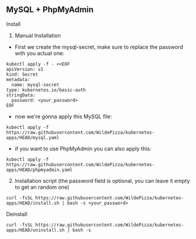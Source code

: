 MySQL + PhpMyAdmin
---------
Install

1. Manual Installation
 - First we create the mysql-secret, make sure to replace the password with you actual one:
```
kubectl apply -f - <<EOF
apiVersion: v1
kind: Secret
metadata:
  name: mysql-secret
type: kubernetes.io/basic-auth
stringData:
  password: <your_password>
EOF
```
 - now we're gonna apply this MySQL file:
```
kubectl apply -f https://raw.githubusercontent.com/WildePizza/kubernetes-apps/HEAD/mysql.yaml
```
 - if you want to use PhpMyAdmin you can also apply this:
```
kubectl apply -f https://raw.githubusercontent.com/WildePizza/kubernetes-apps/HEAD/phpmyadmin.yaml
```
2. Installation script (the password field is optional, you can leave it empty to get an random one)
```
curl -fsSL https://raw.githubusercontent.com/WildePizza/kubernetes-apps/HEAD/install.sh | bash -s <your_password>
```
Deinstall

```
curl -fsSL https://raw.githubusercontent.com/WildePizza/kubernetes-apps/HEAD/uninstall.sh | bash -s
```
